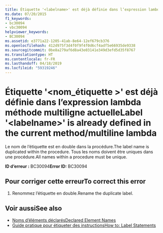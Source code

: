 ```yaml
---
title: Étiquette '<labelname>' est déjà définie dans l’expression lambda multiligne de la méthode actuelle
ms.date: 07/20/2015
f1_keywords:
- bc30094
- vbc30094
helpviewer_keywords:
- BC30094
ms.assetid: e3771a22-1205-41ab-8e64-12ef679cb376
ms.openlocfilehash: 412d975f3d4f0f9f4f0d6cf4adf5e66935de9338
ms.sourcegitcommit: 0be8a279af6d8a43e03141e349d3efd5d35f8767
ms.translationtype: HT
ms.contentlocale: fr-FR
ms.lasthandoff: 04/18/2019
ms.locfileid: "59319246"
---
```

# <a name="label-labelname-is-already-defined-in-the-current-methodmultiline-lambda"></a><span data-ttu-id="73ed7-102">Étiquette '\<nom_étiquette >' est déjà définie dans l’expression lambda méthode multiligne actuelle</span><span class="sxs-lookup"><span data-stu-id="73ed7-102">Label '\<labelname>' is already defined in the current method/multiline lambda</span></span>
<span data-ttu-id="73ed7-103">Le nom de l’étiquette est en double dans la procédure.</span><span class="sxs-lookup"><span data-stu-id="73ed7-103">The label name is duplicated within the procedure.</span></span> <span data-ttu-id="73ed7-104">Tous les noms doivent être uniques dans une procédure.</span><span class="sxs-lookup"><span data-stu-id="73ed7-104">All names within a procedure must be unique.</span></span>  
  
 <span data-ttu-id="73ed7-105">**ID d’erreur :** BC30094</span><span class="sxs-lookup"><span data-stu-id="73ed7-105">**Error ID:** BC30094</span></span>  
  
## <a name="to-correct-this-error"></a><span data-ttu-id="73ed7-106">Pour corriger cette erreur</span><span class="sxs-lookup"><span data-stu-id="73ed7-106">To correct this error</span></span>  
  
1. <span data-ttu-id="73ed7-107">Renommez l’étiquette en double.</span><span class="sxs-lookup"><span data-stu-id="73ed7-107">Rename the duplicate label.</span></span>  
  
## <a name="see-also"></a><span data-ttu-id="73ed7-108">Voir aussi</span><span class="sxs-lookup"><span data-stu-id="73ed7-108">See also</span></span>

- [<span data-ttu-id="73ed7-109">Noms d’éléments déclarés</span><span class="sxs-lookup"><span data-stu-id="73ed7-109">Declared Element Names</span></span>](../../visual-basic/programming-guide/language-features/declared-elements/declared-element-names.md)
- [<span data-ttu-id="73ed7-110">Guide pratique pour étiqueter des instructions</span><span class="sxs-lookup"><span data-stu-id="73ed7-110">How to: Label Statements</span></span>](../../visual-basic/programming-guide/program-structure/how-to-label-statements.md)
